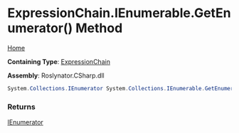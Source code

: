 # ExpressionChain\.IEnumerable\.GetEnumerator\(\) Method

[Home](../../../../README.md)

**Containing Type**: [ExpressionChain](../README.md)

**Assembly**: Roslynator\.CSharp\.dll

```csharp
System.Collections.IEnumerator System.Collections.IEnumerable.GetEnumerator()
```

### Returns

[IEnumerator](https://docs.microsoft.com/en-us/dotnet/api/system.collections.ienumerator)

